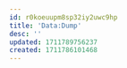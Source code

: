 ```yaml
---
id: r0koeuupm8sp32iy2uwc9hp
title: 'Data:Dump'
desc: ''
updated: 1711789756237
created: 1711786101468
---
```



